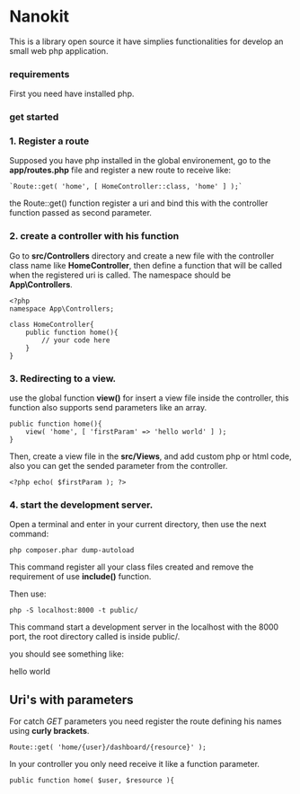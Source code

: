 # Nanokit #

This is a library open source it have simplies functionalities for develop an small web php application.

### requirements ###

First you need have installed php.

### get started ###

### 1. Register a route ###
Supposed you have php installed in the global environement, go to the __app/routes.php__ file and register a new route to receive like:

    `Route::get( 'home', [ HomeController::class, 'home' ] );`

the Route::get() function register a uri and bind this with the controller function passed as second parameter.

### 2. create a controller with his function ###

Go to __src/Controllers__ directory and create a new file with the controller class name like __HomeController__, then define a function that will be called when the registered uri is called. The namespace should be __App\Controllers__.

    <?php
    namespace App\Controllers;

    class HomeController{
        public function home(){
            // your code here
        }
    }


### 3. Redirecting to a view. ###

use the global function __view()__ for insert a view file inside the controller, this function also supports send parameters like an array.

    public function home(){
        view( 'home', [ 'firstParam' => 'hello world' ] );
    }

Then, create a view file in the __src/Views__, and add custom php or html code, also you can get the sended parameter from the controller.

`<?php echo( $firstParam ); ?>`

### 4. start the development server. ###


Open a terminal and enter in your current directory, then use the next command:

`php composer.phar dump-autoload`

This command register all your class files created and remove the requirement of use __include()__ function.

Then use:


`php -S localhost:8000 -t public/`

This command start a development server in the localhost with the 8000 port, the root directory called is inside public/.

you should see something like:

<p>hello world</p>


## Uri's with parameters ##

For catch *GET* parameters you need register the route defining his names using __curly brackets__.

`Route::get( 'home/{user}/dashboard/{resource}' );`

In your controller you only need receive it like a function parameter.

`public function home( $user, $resource ){`